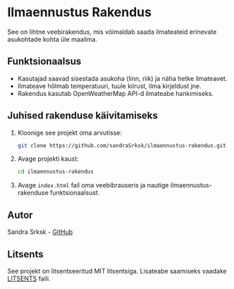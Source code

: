 # Ilmaennustus Rakendus

See on lihtne veebirakendus, mis võimaldab saada ilmateateid erinevate asukohtade kohta üle maailma.

## Funktsionaalsus

- Kasutajad saavad sisestada asukoha (linn, riik) ja näha hetke ilmateavet.
- Ilmateave hõlmab temperatuuri, tuule kiirust, ilma kirjeldust jne.
- Rakendus kasutab OpenWeatherMap API-d ilmateabe hankimiseks.

## Juhised rakenduse käivitamiseks

1. Kloonige see projekt oma arvutisse:

    ```bash
    git clone https://github.com/sandraSrksk/ilmaennustus-rakendus.git
    ```

2. Avage projekti kaust:

    ```bash
    cd ilmaennustus-rakendus
    ```

3. Avage `index.html` fail oma veebibrauseris ja nautige ilmaennustus-rakenduse funktsionaalsust.

## Autor

Sandra Srksk - [GitHub](https://github.com/sandraSrksk)

## Litsents

See projekt on litsentseeritud MIT litsentsiga. Lisateabe saamiseks vaadake [LITSENTS](LICENSE) faili.
